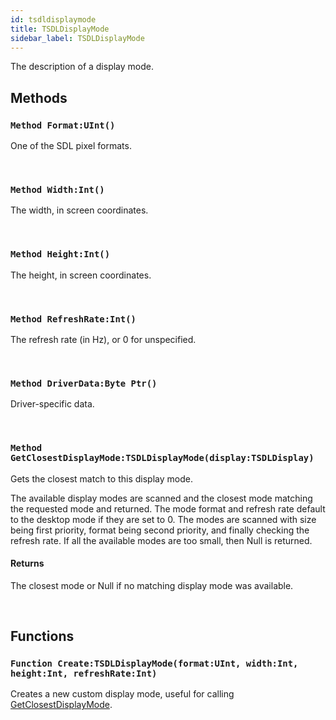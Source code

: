 ```yaml
---
id: tsdldisplaymode
title: TSDLDisplayMode
sidebar_label: TSDLDisplayMode
---
```


The description of a display mode.


## Methods

### `Method Format:UInt()`

One of the SDL pixel formats.

<br/>

### `Method Width:Int()`

The width, in screen coordinates.

<br/>

### `Method Height:Int()`

The height, in screen coordinates.

<br/>

### `Method RefreshRate:Int()`

The refresh rate (in Hz), or 0 for unspecified.

<br/>

### `Method DriverData:Byte Ptr()`

Driver-specific data.

<br/>

### `Method GetClosestDisplayMode:TSDLDisplayMode(display:TSDLDisplay)`

Gets the closest match to this display mode.

The available display modes are scanned and the closest mode matching the requested mode and returned.
The mode format and refresh rate default to the desktop mode if they are set to 0.
The modes are scanned with size being first priority, format being second priority, and finally checking the refresh rate.
If all the available modes are too small, then Null is returned.


#### Returns
The closest mode or Null if no matching display mode was available.


<br/>

## Functions

### `Function Create:TSDLDisplayMode(format:UInt, width:Int, height:Int, refreshRate:Int)`

Creates a new custom display mode, useful for calling [GetClosestDisplayMode](../../../sdl/sdl.sdlvideo/tsdldisplaymode/#method-getclosestdisplaymode-tsdldisplaymode-display-tsdldisplay).

<br/>

